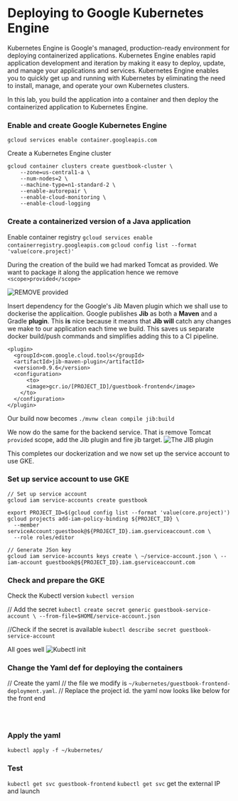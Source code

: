 # Deploying to Google Kubernetes Engine

Kubernetes Engine is Google's managed, production-ready environment for deploying containerized applications. Kubernetes Engine enables rapid application development and iteration by making it easy to deploy, update, and manage your applications and services. Kubernetes Engine enables you to quickly get up and running with Kubernetes by eliminating the need to install, manage, and operate your own Kubernetes clusters.

In this lab, you build the application into a container and then deploy the containerized application to Kubernetes Engine.

###  Enable and create Google Kubernetes Engine 
`gcloud services enable container.googleapis.com`

Create a Kubernetes Engine cluster
```
gcloud container clusters create guestbook-cluster \
    --zone=us-central1-a \
    --num-nodes=2 \
    --machine-type=n1-standard-2 \
    --enable-autorepair \
    --enable-cloud-monitoring \
    --enable-cloud-logging
```

### Create a containerized version of a Java application
Enable container registry
`gcloud services enable containerregistry.googleapis.com`
`gcloud config list --format 'value(core.project)'`

During the creation of the build we had marked Tomcat as provided. We want to package it along the application hence we remove `<scope>provided</scope>`

![REMOVE provided](https://i.imgur.com/XTmkHkT.png)

Insert dependency for the Google's Jib Maven plugin which we shall use to dockerise the applicaition. Google publishes **Jib** as both a **Maven** and a Gradle **plugin**. This **is** nice because it means that **Jib will** catch any changes we make to our application each time we build. This saves us separate docker build/push commands and simplifies adding this to a CI pipeline.

```
<plugin>
  <groupId>com.google.cloud.tools</groupId>
  <artifactId>jib-maven-plugin</artifactId>
  <version>0.9.6</version>
  <configuration>
	  <to>
      <image>gcr.io/[PROJECT_ID]/guestbook-frontend</image>
    </to>
  </configuration>
</plugin>

```
Our build now becomes
`./mvnw clean compile jib:build`

We now do the same for the backend service. That is remove Tomcat `provided` scope, add the Jib plugin and fire jib target. 
![The JIB plugin ](https://i.imgur.com/SvI6eoy.png)

This completes our dockerization and we now set up the service account to use GKE.

### Set up service account to use GKE
```
// Set up service account
gcloud iam service-accounts create guestbook

export PROJECT_ID=$(gcloud config list --format 'value(core.project)')
gcloud projects add-iam-policy-binding ${PROJECT_ID} \
  --member serviceAccount:guestbook@${PROJECT_ID}.iam.gserviceaccount.com \
  --role roles/editor

// Generate JSon key
gcloud iam service-accounts keys create \ ~/service-account.json \ --iam-account guestbook@${PROJECT_ID}.iam.gserviceaccount.com

```

### Check and prepare the GKE
Check the Kubectl version 
`kubectl version`

// Add the secret
`kubectl create secret generic guestbook-service-account \ --from-file=$HOME/service-account.json`

//Check if the secret is available
`kubectl describe secret guestbook-service-account`

All goes well
![Kubectl init](https://i.imgur.com/pKkXuJR.png)

### Change the Yaml def for deploying the containers
// Create the yaml
// the file we modify is `~/kubernetes/guestbook-frontend-deployment.yaml`. 
// Replace the project id. 
the yaml now looks like below  for the front end
```



```

### Apply the yaml 
`kubectl apply -f ~/kubernetes/`

### Test 
`kubectl get svc guestbook-frontend`
`kubectl get svc`
get the external IP and launch



<!--stackedit_data:
eyJoaXN0b3J5IjpbLTQzNTY0MTI4MSw0NTA4MDc0MjMsMTkyMj
E2MTAzNCwyMTE5NTc1MTksLTgyODE0MDIxMSwtNDcyNDA5ODU1
LC0xOTAwNTQ5ODYyXX0=
-->